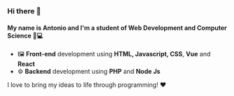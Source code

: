### Hi there 👋 ###

#### My name is Antonio and I'm a student of Web Development and Computer Science :pencil::computer: #### 

- :framed_picture: **Front-end** development using **HTML, Javascript, CSS**, **Vue** and **React**
- :gear: **Backend** development using **PHP** and **Node Js**

I love to bring my ideas to life through programming! :heart:
